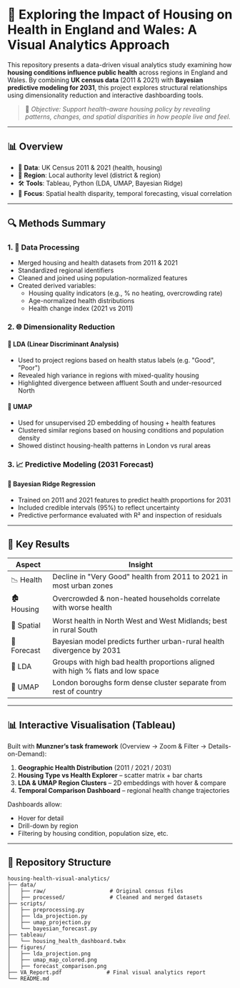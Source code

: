 # 🏡 Exploring the Impact of Housing on Health in England and Wales: A Visual Analytics Approach

This repository presents a data-driven visual analytics study examining how **housing conditions influence public health** across regions in England and Wales. By combining **UK census data** (2011 & 2021) with **Bayesian predictive modeling for 2031**, this project explores structural relationships using dimensionality reduction and interactive dashboarding tools.

> 🧭 *Objective: Support health-aware housing policy by revealing patterns, changes, and spatial disparities in how people live and feel.*

---

## 📊 Overview

- 📅 **Data**: UK Census 2011 & 2021 (health, housing)
- 📍 **Region**: Local authority level (district & region)
- 🛠️ **Tools**: Tableau, Python (LDA, UMAP, Bayesian Ridge)
- 🎯 **Focus**: Spatial health disparity, temporal forecasting, visual correlation

---

## 🔍 Methods Summary

### 1. 📐 Data Processing

- Merged housing and health datasets from 2011 & 2021
- Standardized regional identifiers
- Cleaned and joined using population-normalized features
- Created derived variables:
  - Housing quality indicators (e.g., % no heating, overcrowding rate)
  - Age-normalized health distributions
  - Health change index (2021 vs 2011)

### 2. 🌐 Dimensionality Reduction

#### 🔸 **LDA (Linear Discriminant Analysis)**
- Used to project regions based on health status labels (e.g. "Good", "Poor")
- Revealed high variance in regions with mixed-quality housing
- Highlighted divergence between affluent South and under-resourced North

#### 🔸 **UMAP**
- Used for unsupervised 2D embedding of housing + health features
- Clustered similar regions based on housing conditions and population density
- Showed distinct housing-health patterns in London vs rural areas

### 3. 📈 Predictive Modeling (2031 Forecast)

#### 🔸 **Bayesian Ridge Regression**
- Trained on 2011 and 2021 features to predict health proportions for 2031
- Included credible intervals (95%) to reflect uncertainty
- Predictive performance evaluated with R² and inspection of residuals

---

## 🌟 Key Results

| Aspect | Insight |
|--------|---------|
| 📉 Health | Decline in "Very Good" health from 2011 to 2021 in most urban zones |
| 🏚 Housing | Overcrowded & non-heated households correlate with worse health |
| 📍 Spatial | Worst health in North West and West Midlands; best in rural South |
| 🔮 Forecast | Bayesian model predicts further urban-rural health divergence by 2031 |
| 🔁 LDA | Groups with high bad health proportions aligned with high % flats and low space |
| 🧭 UMAP | London boroughs form dense cluster separate from rest of country |

---

## 📊 Interactive Visualisation (Tableau)

Built with **Munzner’s task framework** (Overview → Zoom & Filter → Details-on-Demand):

1. **Geographic Health Distribution** (2011 / 2021 / 2031)
2. **Housing Type vs Health Explorer** – scatter matrix + bar charts
3. **LDA & UMAP Region Clusters** – 2D embeddings with hover & compare
4. **Temporal Comparison Dashboard** – regional health change trajectories

Dashboards allow:
- Hover for detail
- Drill-down by region
- Filtering by housing condition, population size, etc.

---

## 📁 Repository Structure

```plaintext
housing-health-visual-analytics/
├── data/
│   ├── raw/                    # Original census files
│   ├── processed/              # Cleaned and merged datasets
├── scripts/
│   ├── preprocessing.py
│   ├── lda_projection.py
│   ├── umap_projection.py
│   └── bayesian_forecast.py
├── tableau/
│   └── housing_health_dashboard.twbx
├── figures/
│   ├── lda_projection.png
│   ├── umap_map_colored.png
│   ├── forecast_comparison.png
├── VA_Report.pdf              # Final visual analytics report
└── README.md
